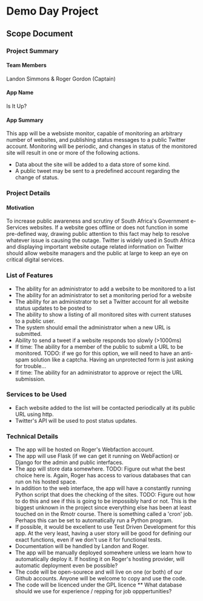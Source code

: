 # Demo Day Project
## Scope Document
### Project Summary
#### Team Members
Landon Simmons & Roger Gordon (Captain)
#### App Name
Is It Up?
#### App Summary
This app will be a websiste monitor, capable of monitoring an arbitrary number of websites, and publishing status messages to a public Twitter account. Monitoring will be periodic, and changes in status of the monitored site will result in one or more of the following actions.

* Data about the site will be added to a data store of some kind.
* A public tweet may be sent to a predefined account regarding the change of status.

### Project Details
#### Motivation
To increase public awareness and scrutiny of South Africa's Government e-Services websites. If a website goes offline or does not function in some pre-defined way, drawing public attention to this fact may help to resolve whatever issue is causing the outage. Twitter is widely used in South Africa and displaying important website outage related information on Twitter should allow website managers and the public at large to keep an eye on critical digital services.

### List of Features
* The ability for an administrator to add a website to be monitored to a list
* The ability for an administrator to set a monitoring period for a website
* The ability for an administrator to set a Twitter account for all website status updates to be posted to
* The ability to show a listing of all monitored sites with current statuses to a public user.
* The system should email the administrator when a new URL is submitted.
* Ability to send a tweet if a website responds too slowly (>1000ms)
* If time: The ability for a member of the public to submit a URL to be monitored. TODO: if we go for this option, we will need to have an anti-spam solution like a captcha. Having an unprotected form is just asking for trouble...
* If time: The ability for an administrator to approve or reject the URL submission.

### Services to be Used
* Each website added to the list will be contacted periodically at its public URL using http.
* Twitter's API will be used to post status updates.

### Technical Details
* The app will be hosted on Roger's Webfaction account.
* The app will use Flask (if we can get it running on WebFaction) or Django for the admin and public interfaces. 
* The app will store data somewhere. TODO: Figure out what the best choice here is. Again, Roger has access to various databases that can run on his hosted space.
* In addition to the web interface, the app will have a constantly running Python script that does the checking of the sites. TODO: Figure out how to do this and see if this is going to be impossibly hard or not. This is the biggest unknown in the project since everything else has been at least touched on in the Rmotr course. There is something called a 'cron' job. Perhaps this can be set to automatically run a Python program.
* If possible, it would be excellent to use Test Driven Development for this app. At the very least, having a user story will be good for defining our exact functions, even if we don't use it for functional tests.
* Documentation will be handled by Landon and Roger.
* The app will be manually deployed somewhere unless we learn how to automatically deploy it. If hosting it on Roger's hosting provider, will automatic deployment even be possible?
* The code will be open-sourece and will live on one (or both) of our Github accounts. Anyone will be welcome to copy and use the code.
* The code will be licenced under the GPL licence
** What database should we use for experience / repping for job opppertunities?